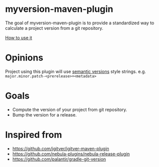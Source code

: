 myversion-maven-plugin
=====================

The goal of myversion-maven-plugin is to provide a standardized way to calculate a project version from a git repository.

[How to use it](https://github.com/tomaslad/myversion-maven-plugin-example)

# Opinions

Project using this plugin will use [semantic versions](http://semver.org/) style strings. e.g. `major.minor.patch-<prerelease>+<metadata>`

# Goals

* Compute the version of your project from git repository. 
* Bump the version for a release.

# Inspired from

* https://github.com/jgitver/jgitver-maven-plugin
* https://github.com/nebula-plugins/nebula-release-plugin
* https://github.com/palantir/gradle-git-version
